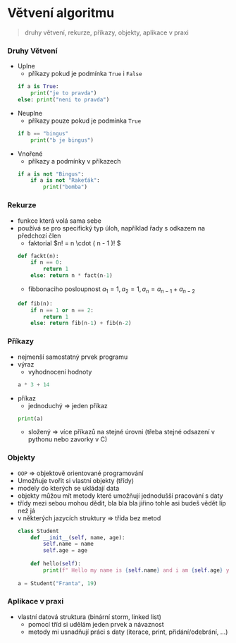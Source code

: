 # Větvení algoritmu 
> druhy větvení, rekurze, příkazy, objekty, aplikace v praxi

### Druhy Větvení
- Uplne
	- příkazy pokud je podmínka `True` i `False`
	``` python
	if a is True:
		print("je to pravda")
	else: print("neni to pravda")
	```
- Neuplne
	- příkazy pouze pokud je podmínka `True`
	``` python
	if b == "bingus"
		print("b je bingus")
	```
- Vnořené
	- příkazy a podmínky v příkazech
	``` python
	if a is not "Bingus":
		if a is not "Rakeťák":
			print("bomba")
	```
	
### Rekurze
- funkce která volá sama sebe
- používá se pro specifický typ úloh, například řady s odkazem na předchozí člen 
	- faktorial $n! = n \cdot ( n - 1 )! $
	``` python
	def fackt(n):
		if n == 0:
			return 1
		else: return n * fact(n-1)	
	```
	- fibbonaciho posloupnost $a_1 = 1, a_2 = 1, a_n = a_{n-1} + a_{n-2}$
	``` python
	def fib(n):
		if n == 1 or n == 2:
			return 1
		else: return fib(n-1) + fib(n-2)
	```
	
### Příkazy
- nejmenší samostatný prvek programu
- výraz
	- vyhodnocení hodnoty
	``` python
	a * 3 + 14
	```
- příkaz
	- jednoduchý => jeden příkaz
	``` python	
	print(a)
	```
	- složený => více příkazů na stejné úrovni (třeba stejné odsazení v pythonu nebo zavorky v C)


### Objekty
- `OOP` => objektově orientované programování
- Umožňuje tvořit si vlastní objekty (třídy)
- modely do kterých se ukládají data
- objekty můžou mít metody které umožňují jednodušší pracování s daty
- třídy mezi sebou mohou dědit, bla bla bla jiřino tohle asi budeš vědět líp než já 
- v některých jazycích struktury => třída bez metod
	``` python	
	class Student
		def __init__(self, name, age):
			self.name = name
			self.age = age
		
		def hello(self):
			print(f" Hello my name is {self.name} and i am {self.age} years old")
			
	a = Student("Franta", 19)
	```
	
### Aplikace v praxi
- vlastní datová struktura (binární storm, linked list)
	- pomocí tříd si udělám jeden prvek a návaznost
	- metody mi usnadňují práci s daty (iterace, print, přidání/odebrání, ...)
	